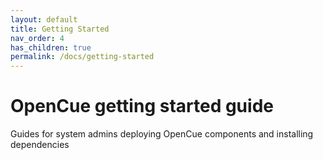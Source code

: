 ```yaml
---
layout: default
title: Getting Started
nav_order: 4
has_children: true
permalink: /docs/getting-started
---
```


# OpenCue getting started guide

Guides for system admins deploying OpenCue components and installing dependencies
